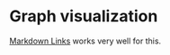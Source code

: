 # Graph visualization

[Markdown Links](https://marketplace.visualstudio.com/items?itemName=tchayen.markdown-links) works very well for this.
